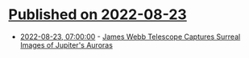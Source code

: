 # [Published on 2022-08-23](index.md)

* [2022-08-23, 07:00:00](https://science.slashdot.org/story/22/08/22/2219211/james-webb-telescope-captures-surreal-images-of-jupiters-auroras?utm_source=rss1.0mainlinkanon&utm_medium=feed) - [James Webb Telescope Captures Surreal Images of Jupiter's Auroras](https://science.slashdot.org/story/22/08/22/2219211/james-webb-telescope-captures-surreal-images-of-jupiters-auroras?utm_source=rss1.0mainlinkanon&utm_medium=feed)
